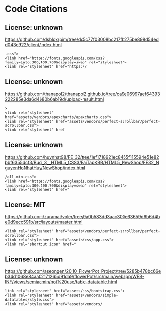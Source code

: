 # Code Citations

## License: unknown

https://github.com/dsblox/pim/tree/dc5c77f03008bc217fb275be898d54edd043c922/client/index.html

```
.css">
<link href="https://fonts.googleapis.com/css?family=Lato:300,400,700&display=swap" rel="stylesheet">
<link rel="stylesheet" href="https://
```

## License: unknown

https://github.com/thanapol2/thanapol2.github.io/tree/ca9e06997aef64393222285e3da6d4680b6ab19d/upload-result.html

```
>
<link rel="stylesheet" href="assets/vendors/apexcharts/apexcharts.css">
<link rel="stylesheet" href="assets/vendors/perfect-scrollbar/perfect-scrollbar.css">
<link rel="stylesheet" href
```

## License: unknown

https://github.com/huynhat98/FE_32/tree/1ef1718921ec8465f115594e51e82bbf6355dcf3/Buoi_3__HTML5_CSS3/BaiTapKBB/HTML5_NewShop/FE32_NguyenHoNhatHuy/NewShop/index.html

```
/all.min.css">
<link href="https://fonts.googleapis.com/css?family=Lato:300,400,700&display=swap" rel="stylesheet">
<link rel="stylesheet" href="
```

## License: MIT

https://github.com/zuramai/voler/tree/9a0b583dd3aac300e63659d6b6d4be0d9ecc591b/src/layouts/master.html

```
<link rel="stylesheet" href="assets/vendors/perfect-scrollbar/perfect-scrollbar.css">
<link rel="stylesheet" href="assets/css/app.css">
<link rel="shortcut icon" href="
```

## License: unknown

https://github.com/aseongen/20.10_FlowerPot_Project/tree/5285b478bc66eb34d1068e84aa02171265d91da9/flowerPot/src/main/webapp/WEB-INF/views/semiadmin/not%20use/table-datatable.html

```
link rel="stylesheet" href="assets/css/bootstrap.css">
<link rel="stylesheet" href="assets/vendors/simple-datatables/style.css">
<link rel="stylesheet" href="assets/vendors/
```
